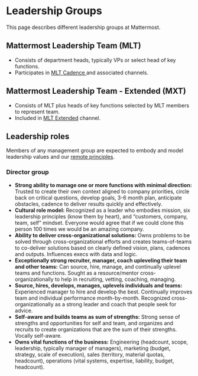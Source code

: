 # Leadership Groups

This page describes different leadership groups at Mattermost.

## Mattermost Leadership Team \(MLT\)

* Consists of department heads, typically VPs or select head of key functions.
* Participates in [MLT Cadence ](../operations/mlt-cadence/)and associated channels.

## Mattermost Leadership Team - Extended \(MXT\)

* Consists of MLT plus heads of key functions selected by MLT members to represent team.
* Included in [MLT Extended](https://community.mattermost.com/private-core/channels/mlt--extended) channel.

## Leadership roles

Members of any management group are expected to embody and model leadership values and our [remote principles](https://handbook.mattermost.com/operations/workplace/people/working-at-mattermost#we-run-as-a-distributed-high-performance-team-using-a-few-principles).

### Director group

* **Strong ability to manage one or more functions with minimal direction:** Trusted to create their own context aligned to company priorities, circle back on critical questions, develop goals, 3-6 month plan, anticipate obstacles, cadence to deliver results quickly and effectively.
* **Cultural role model:** Recognized as a leader who embodies mission, six leadership principles (know them by heart), and “customers, company, team, self” mindset. Everyone would agree that if we could clone this person 100 times we would be an amazing company.
* **Ability to deliver cross-organizational solutions:** Owns problems to be solved through cross-organizational efforts and creates teams-of-teams to co-deliver solutions based on clearly defined vision, plans, cadences and outputs. Influences execs with data and logic.
* **Exceptionally strong recruiter, manager, coach upleveling their team and other teams:** Can source, hire, manage, and continually uplevel teams and functions. Sought as a resource/mentor cross-organizationally to help in recruiting, vetting, coaching, managing.
 * **Source, hires, develops, manages, uplevels individuals and teams:** Experienced manager to hire and develop the best. Continually improves team and individual performance month-by-month. Recognized cross-organizationally as a strong leader and coach that people seek for advice.
* **Self-aware and builds teams as sum of strengths:** Strong sense of strengths and opportunities for self and team, and organizes and recruits to create organizations that are the sum of their strengths. Vocally self-aware.
* **Owns vital functions of the business:** Engineering (headcount, scope, leadership, typically manager of managers), marketing (budget, strategy, scale of execution), sales (territory, material quotas, headcount), operations (vital systems, expertise, liability, budget, headcount).
